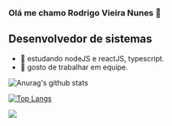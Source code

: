 

### Olá me chamo Rodrigo Vieira Nunes 👋
## Desenvolvedor de sistemas

- 🔭 estudando nodeJS e reactJS, typescript.
- 🤝 gosto de trabalhar em equipe. 




![Anurag's github stats](https://github-readme-stats.vercel.app/api?username=rodrigo12663&show_icons=true&theme=radical)

 
[![Top Langs](https://github-readme-stats.vercel.app/api/top-langs/?username=rodrigo12663&show_icons=true&theme=radical&layout=compact)](https://github.com/rodrigo12663/github-readme-stats)

 [<img src="https://img.shields.io/badge/linkedin-%230077B5.svg?&style=for-the-badge&logo=linkedin&logoColor=white" />](https://www.linkedin.com/in/rodrigo-vieira-174b931b2/)









